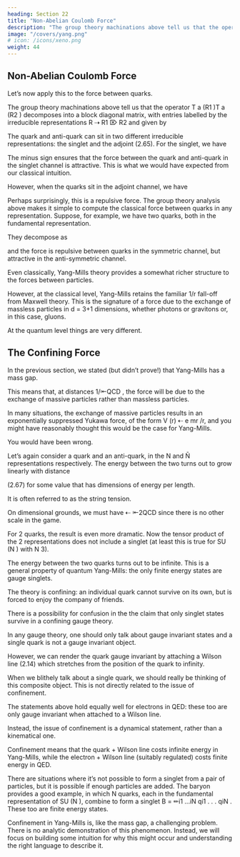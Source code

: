 ```yaml
---
heading: Section 22
title: "Non-Abelian Coulomb Force"
description: "The group theory machinations above tell us that the operator T a (R1 )T a (R2 ) decomposes into a block diagonal matrix"
image: "/covers/yang.png"
# icon: /icons/xeno.png
weight: 44
---
```



## Non-Abelian Coulomb Force

<!-- C(
)=
and C(adj) = N
(N -->

Let’s now apply this to the force between quarks. 

The group theory machinations above tell us that the operator T a (R1 )T a (R2 ) decomposes into a block diagonal matrix, with entries labelled by the irreducible representations R ⇢ R1 ⌦ R2 and given by

<!-- 1
T a (R1 )T a (R2 ) = [C(R) C(R1 ) C(R2 )]
2
R -->

The quark and anti-quark can sit in two different irreducible representations: the singlet and the adjoint (2.65). For the singlet, we have

<!-- ⇤
1⇥
N2 1
C(1) C(N) C(N̄) =
2
2N -->

The minus sign ensures that the force between the quark and anti-quark in the singlet channel is attractive. This is what we would have expected from our classical intuition.

However, when the quarks sit in the adjoint channel, we have

<!-- ⇤
1⇥
1
C(adj) C(N) C(N̄) =
2
2N -->

Perhaps surprisingly, this is a repulsive force.
The group theory analysis above makes it simple to compute the classical force between quarks in any representation. Suppose, for example, we have two quarks, both in the fundamental representation. 

They decompose as


<!-- N⌦N=
where dim(
) = 12 N (N + 1) and dim(
1
[C (
2
)
C(N)
) = 12 N (N
C(N)] =
and
1). We then have
N 1
2N
i
1h ⇣ ⌘
N +1
C
C(N) C(N) =
2
2N -->


and the force is repulsive between quarks in the symmetric channel, but attractive in
the anti-symmetric channel.


Even classically, Yang-Mills theory provides a somewhat richer structure to the forces between particles. 

However, at the classical level, Yang-Mills retains the familiar 1/r fall-off from Maxwell theory. This is the signature of a force due to the exchange of massless particles in d = 3+1 dimensions, whether photons or gravitons or, in this case, gluons. 

At the quantum level things are very different. 


## The Confining Force

In the previous section, we stated (but didn’t prove!) that Yang-Mills has a mass gap. 

This means that, at distances 1/⇤QCD , the force will be due to the exchange of massive particles rather than massless particles. 

In many situations, the exchange of massive particles results in an exponentially suppressed Yukawa force, of the form V (r) ⇠ e mr /r, and you might have reasonably thought this would be the case for Yang-Mills. 

You would have been wrong.

Let’s again consider a quark and an anti-quark, in the N and N̄ representations respectively. The energy between the two turns out to grow linearly with distance

<!-- V (r) = r -->

(2.67)
for some value that has dimensions of energy per length. 

It is often referred to as the string tension. 

On dimensional grounds, we must have ⇠ ⇤2QCD since there is no other scale in the game.

For 2 quarks, the result is even more dramatic. Now the tensor product of the 2 representations does not include a singlet (at least this is true for SU (N ) with N 3).

The energy between the two quarks turns out to be infinite. This is a general property of quantum Yang-Mills: the only finite energy states are gauge singlets. 

The theory is confining: an individual quark cannot survive on its own, but is forced to
enjoy the company of friends.

There is a possibility for confusion in the the claim that only singlet states survive in a confining gauge theory. 

In any gauge theory, one should only talk about gauge invariant states and a single quark is not a gauge invariant object. 

However, we can render the quark gauge invariant by attaching a Wilson line (2.14) which stretches
from the position of the quark to infinity. 

When we blithely talk about a single quark, we should really be thinking of this composite object. This is not directly related to the issue of confinement.

The statements above hold equally well for electrons in QED: these too are only gauge invariant when  attached to a Wilson line. 

Instead, the issue of confinement is a dynamical statement, rather than a kinematical one.

Confinement means that the quark + Wilson line costs infinite energy in Yang-Mills, while the electron + Wilson line (suitably regulated) costs finite energy in QED.

There are situations where it’s not possible to form a singlet from a pair of particles, but it is possible if enough particles are added. The baryon provides a good example, in which N quarks, each in the fundamental representation of SU (N ), combine to form a singlet B = ✏i1 ...iN qi1 . . . qiN . These too are finite energy states.

Confinement in Yang-Mills is, like the mass gap, a challenging problem. There is no analytic demonstration of this phenomenon. Instead, we will focus on building some intuition for why this might occur and understanding the right language to describe it.


